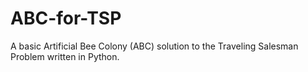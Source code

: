 # ABC-for-TSP
A basic Artificial Bee Colony (ABC) solution to the Traveling Salesman Problem written in Python. 


